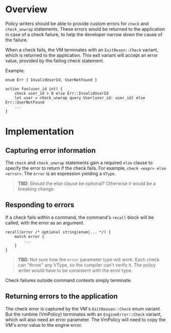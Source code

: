# Overview

Policy writers should be able to provide custom errors for `check` and `check_unwrap` statements. These errors would be returned to the application in case of a check failure, to help the developer narrow down the cause of the failure.

When a check fails, the VM terminates with an `ExitReson::Check` variant, which is returned to the application. This exit variant will accept an error value, provided by the failing check statement.

Example:

```policy
enum Err { InvalidUserId, UserNotFound }

action foo(user_id int) {
    check user_id > 0 else Err::InvalidUserId
    let user = check_unwrap query User[user_id: user_id] else Err::UserNotFound
    ...
}
```

# Implementation

## Capturing error information

The `check` and `check_unwrap` statements gain a required `else` clause to specify the error to return if the check fails. For example, `check <expr> else <error>`. The `error` is an expression yielding a `VType`.

> **TBD**: Should the else clause be optional? Otherwise it would be a breaking change.

## Responding to errors

If a check fails within a command, the command's `recall` block will be called, with the error as an argument. 

```policy
recall(error /* optional string|enum|... */) {
    match error {
        ...
    }
}
```

> **TBD**: Not sure how the `error` parameter type will work. Each check can "throw" any VType, so the compiler can't verify it. The policy writer would have to be consistent with the error type.

Check failures outside command contexts simply terminate.

## Returning errors to the application

The check error is captured by the VM's `ExitReason::Check` enum variant. But the runtime (VmPolicy) terminates with an `EngineError::Check` variant, which will also need an error parameter. The VmPolicy will need to copy the VM's error value to the engine error.
